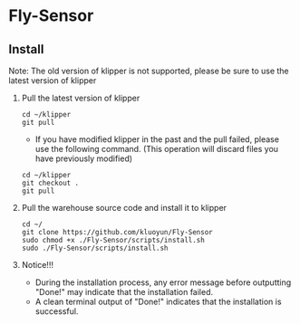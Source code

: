 # Fly-Sensor

## Install

Note: The old version of klipper is not supported, please be sure to use the latest version of klipper

1. Pull the latest version of klipper

    ```
    cd ~/klipper
    git pull
    ```
    
    * If you have modified klipper in the past and the pull failed, please use the following command. (This operation will discard files you have previously modified)
  
    ```
    cd ~/klipper
    git checkout .
    git pull
    ```
      
2. Pull the warehouse source code and install it to klipper

    ```
    cd ~/
    git clone https://github.com/kluoyun/Fly-Sensor
    sudo chmod +x ./Fly-Sensor/scripts/install.sh
    sudo ./Fly-Sensor/scripts/install.sh

    ```
3. Notice!!!

    * During the installation process, any error message before outputting "Done!" may indicate that the installation failed.
    * A clean terminal output of "Done!" indicates that the installation is successful.
